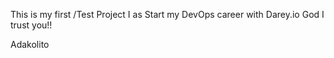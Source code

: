 This is my first /Test Project I as Start my DevOps career with Darey.io
God I trust you!!

Adakolito
